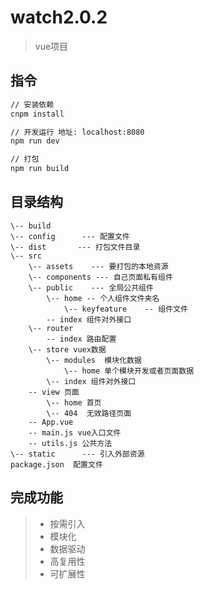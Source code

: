   # watch2.0.2
>  vue项目
## 指令
``` bash
// 安装依赖
cnpm install 

// 开发运行 地址: localhost:8080
npm run dev

// 打包
npm run build
```
## 目录结构
```
\-- build
\-- config      --- 配置文件
\-- dist       --- 打包文件目录
\-- src 
	\-- assets    --- 要打包的本地资源
	\-- components --- 自己页面私有组件
	\-- public    --- 全局公共组件
		\-- home -- 个人组件文件夹名
		    \-- keyfeature    -- 组件文件
		-- index 组件对外接口
	\-- router
		-- index 路由配置
	\-- store vuex数据
		\-- modules  模块化数据
		    \-- home 单个模块开发或者页面数据
		\-- index 组件对外接口
    -- view 页面
        \-- home 首页
        \-- 404  无效路径页面
	-- App.vue
	-- main.js vue入口文件
	-- utils.js 公共方法
\-- static      --- 引入外部资源
package.json  配置文件
```
## 完成功能
> * 按需引入
> * 模块化
> * 数据驱动
> * 高复用性
> * 可扩展性